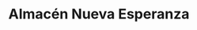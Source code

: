 ---
title: "Almacén Nueva Esperanza"
url: /santa-tecla/almacen-nueva-esperanza/
shop: cosméticos
---